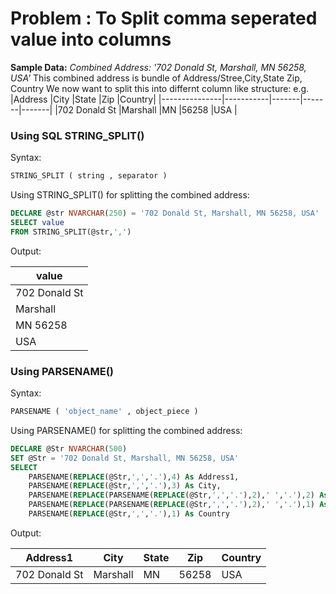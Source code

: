 # Problem : To Split comma seperated value into columns

**Sample Data:**
*Combined Address: '702 Donald St, Marshall, MN 56258, USA'*
This combined address is bundle of Address/Stree,City,State Zip, Country
We now want to split this into differnt column like structure:
e.g.
|Address        |City       |State  |Zip    |Country|
|---------------|-----------|-------|-------|-------|
|702 Donald St  |Marshall   |MN     |56258  |USA    |

### Using SQL STRING_SPLIT()

Syntax:

```SQL
STRING_SPLIT ( string , separator )
```

Using STRING_SPLIT() for splitting the combined address:

```SQL
DECLARE @str NVARCHAR(250) = '702 Donald St, Marshall, MN 56258, USA'
SELECT value
FROM STRING_SPLIT(@str,',')
```
Output:

|value          |
|---------------|
|702 Donald St  |
| Marshall      |
| MN 56258      |
| USA           |

### Using PARSENAME()

Syntax:

```SQL
PARSENAME ( 'object_name' , object_piece )
```

Using PARSENAME() for splitting the combined address:

```SQL
DECLARE @Str NVARCHAR(500)
SET @Str = '702 Donald St, Marshall, MN 56258, USA'
SELECT 
    PARSENAME(REPLACE(@Str,',','.'),4) As Address1,
    PARSENAME(REPLACE(@Str,',','.'),3) As City,
    PARSENAME(REPLACE(PARSENAME(REPLACE(@Str,',','.'),2),' ','.'),2) As State,
    PARSENAME(REPLACE(PARSENAME(REPLACE(@Str,',','.'),2),' ','.'),1) As Zip,
    PARSENAME(REPLACE(@Str,',','.'),1) As Country
```

Output:

|Address1	    |City	    |State	|Zip    |Country|
|---------------|-----------|-------|-------|-------|
|702 Donald St	|Marshall	|MN	    |56258  |USA    |
